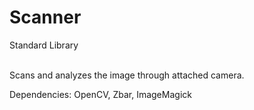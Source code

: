 # Scanner
Standard Library <br> <br>

Scans and analyzes the image through attached camera.

Dependencies: OpenCV, Zbar, ImageMagick
